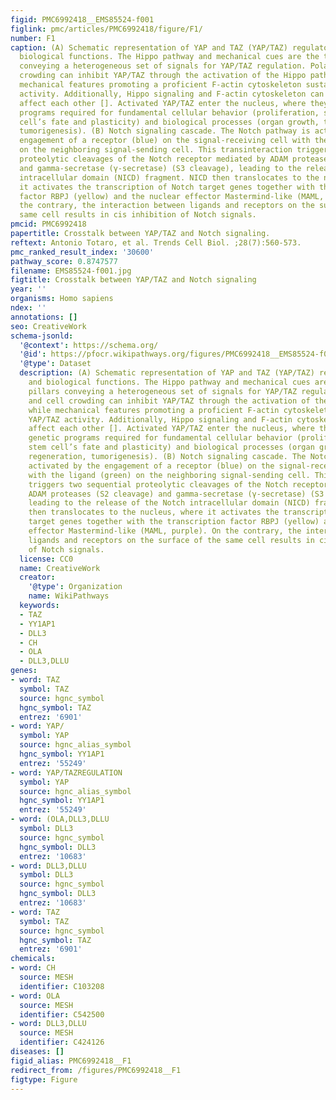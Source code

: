```yaml
---
figid: PMC6992418__EMS85524-f001
figlink: pmc/articles/PMC6992418/figure/F1/
number: F1
caption: (A) Schematic representation of YAP and TAZ (YAP/TAZ) regulatory inputs and
  biological functions. The Hippo pathway and mechanical cues are the two main pillars
  conveying a heterogeneous set of signals for YAP/TAZ regulation. Polarity and cell
  crowding can inhibit YAP/TAZ through the activation of the Hippo pathway, while
  mechanical features promoting a proficient F-actin cytoskeleton sustain YAP/TAZ
  activity. Additionally, Hippo signaling and F-actin cytoskeleton can negatively
  affect each other []. Activated YAP/TAZ enter the nucleus, where they regulate genetic
  programs required for fundamental cellular behavior (proliferation, survival, stem
  cell’s fate and plasticity) and biological processes (organ growth, tissue regeneration,
  tumorigenesis). (B) Notch signaling cascade. The Notch pathway is activated by the
  engagement of a receptor (blue) on the signal-receiving cell with the ligand (green)
  on the neighboring signal-sending cell. This transinteraction triggers two sequential
  proteolytic cleavages of the Notch receptor mediated by ADAM proteases (S2 cleavage)
  and gamma-secretase (γ-secretase) (S3 cleavage), leading to the release of the Notch
  intracellular domain (NICD) fragment. NICD then translocates to the nucleus, where
  it activates the transcription of Notch target genes together with the transcription
  factor RBPJ (yellow) and the nuclear effector Mastermind-like (MAML, purple). On
  the contrary, the interaction between ligands and receptors on the surface of the
  same cell results in cis inhibition of Notch signals.
pmcid: PMC6992418
papertitle: Crosstalk between YAP/TAZ and Notch signaling.
reftext: Antonio Totaro, et al. Trends Cell Biol. ;28(7):560-573.
pmc_ranked_result_index: '30600'
pathway_score: 0.8747577
filename: EMS85524-f001.jpg
figtitle: Crosstalk between YAP/TAZ and Notch signaling
year: ''
organisms: Homo sapiens
ndex: ''
annotations: []
seo: CreativeWork
schema-jsonld:
  '@context': https://schema.org/
  '@id': https://pfocr.wikipathways.org/figures/PMC6992418__EMS85524-f001.html
  '@type': Dataset
  description: (A) Schematic representation of YAP and TAZ (YAP/TAZ) regulatory inputs
    and biological functions. The Hippo pathway and mechanical cues are the two main
    pillars conveying a heterogeneous set of signals for YAP/TAZ regulation. Polarity
    and cell crowding can inhibit YAP/TAZ through the activation of the Hippo pathway,
    while mechanical features promoting a proficient F-actin cytoskeleton sustain
    YAP/TAZ activity. Additionally, Hippo signaling and F-actin cytoskeleton can negatively
    affect each other []. Activated YAP/TAZ enter the nucleus, where they regulate
    genetic programs required for fundamental cellular behavior (proliferation, survival,
    stem cell’s fate and plasticity) and biological processes (organ growth, tissue
    regeneration, tumorigenesis). (B) Notch signaling cascade. The Notch pathway is
    activated by the engagement of a receptor (blue) on the signal-receiving cell
    with the ligand (green) on the neighboring signal-sending cell. This transinteraction
    triggers two sequential proteolytic cleavages of the Notch receptor mediated by
    ADAM proteases (S2 cleavage) and gamma-secretase (γ-secretase) (S3 cleavage),
    leading to the release of the Notch intracellular domain (NICD) fragment. NICD
    then translocates to the nucleus, where it activates the transcription of Notch
    target genes together with the transcription factor RBPJ (yellow) and the nuclear
    effector Mastermind-like (MAML, purple). On the contrary, the interaction between
    ligands and receptors on the surface of the same cell results in cis inhibition
    of Notch signals.
  license: CC0
  name: CreativeWork
  creator:
    '@type': Organization
    name: WikiPathways
  keywords:
  - TAZ
  - YY1AP1
  - DLL3
  - CH
  - OLA
  - DLL3,DLLU
genes:
- word: TAZ
  symbol: TAZ
  source: hgnc_symbol
  hgnc_symbol: TAZ
  entrez: '6901'
- word: YAP/
  symbol: YAP
  source: hgnc_alias_symbol
  hgnc_symbol: YY1AP1
  entrez: '55249'
- word: YAP/TAZREGULATION
  symbol: YAP
  source: hgnc_alias_symbol
  hgnc_symbol: YY1AP1
  entrez: '55249'
- word: (OLA,DLL3,DLLU
  symbol: DLL3
  source: hgnc_symbol
  hgnc_symbol: DLL3
  entrez: '10683'
- word: DLL3,DLLU
  symbol: DLL3
  source: hgnc_symbol
  hgnc_symbol: DLL3
  entrez: '10683'
- word: TAZ
  symbol: TAZ
  source: hgnc_symbol
  hgnc_symbol: TAZ
  entrez: '6901'
chemicals:
- word: CH
  source: MESH
  identifier: C103208
- word: OLA
  source: MESH
  identifier: C542500
- word: DLL3,DLLU
  source: MESH
  identifier: C424126
diseases: []
figid_alias: PMC6992418__F1
redirect_from: /figures/PMC6992418__F1
figtype: Figure
---
```

